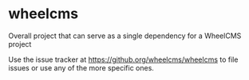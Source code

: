 wheelcms
========

Overall project that can serve as a single dependency for a WheelCMS project

Use the issue tracker at https://github.org/wheelcms/wheelcms to file issues or use any of the more
specific ones.

